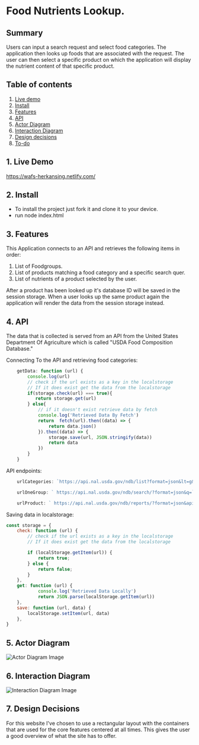 # Food Nutrients Lookup.

## Summary
Users can input a search request and select food categories. The application then looks up foods that are associated with the request. The user can then select a specific product on which the application will display the nutrient content of that specific product.  

## Table of contents
1. [Live demo](#1-Live-demo)
2. [Install](#2-Install)
3. [Features](#3-Features)
4. [API](#4-API)
5. [Actor Diagram](#5-Actor-Diagram)
6. [Interaction Diagram](#6-Interaction)
7. [Design decisions](#7-Design-decisions)
8. [To-do](#8-To-do)

## 1. Live Demo
https://wafs-herkansing.netlify.com/

## 2. Install
- To install the project just fork it and clone it to your device.
- run node index.html
## 3. Features
This Application connects to an API and retrieves the following items in order:
1. List of Foodgroups.
2. List of products matching a food category and a specific search quer.
3. List of nutrients of a product selected by the user.

After a product has been looked up it's database ID will be saved in the session storage. When a user looks up the same product again the application will render the data from the session storage instead.

## 4. API
The data that is collected is served from an API from the United States Department Of Agriculture which is called "USDA Food Composition Database."

Connecting To the API and retrieving food categories:
```js
    getData: function (url) {
        console.log(url)
        // check if the url exists as a key in the localstorage
        // If it does exist get the data from the localstorage
        if(storage.check(url) === true){
           return storage.get(url)
        } else{
            // if it doesn't exist retrieve data by fetch
            console.log('Retrieved Data By Fetch')
            return  fetch(url).then((data) => {
                return data.json()
            }).then((data) => {
                storage.save(url, JSON.stringify(data))
                return data
            })
        }
    }

```
API endpoints:
```js
    urlCategories: `https://api.nal.usda.gov/ndb/list?format=json&lt=g&sort=n&api_key=${key.key}`,

    urlOneGroup: ` https://api.nal.usda.gov/ndb/search/?format=json&q=`,

    urlProduct: ` https://api.nal.usda.gov/ndb/reports/?format=json&api_key=${key.key}`,
```

Saving data in localstorage:

```js
const storage = {
    check: function (url) {
        // check if the url exists as a key in the localstorage
        // If it does exist get the data from the localstorage

        if (localStorage.getItem(url)) {
            return true;
        } else {
            return false;
        }
    },
    get: function (url) {
            console.log('Retrieved Data Locally')
            return JSON.parse(localStorage.getItem(url))
    },
    save: function (url, data) {
        localStorage.setItem(url, data)
    },
}
```



## 5. Actor Diagram
![Actor Diagram Image](public/img/actorDiagram.JPG)


## 6. Interaction Diagram
![Interaction Diagram Image](public/img/interactionDiagram.JPG)

## 7. Design Decisions
For this website I've chosen to use a rectangular layout with the containers that are used for the core features centered at all times. This gives the user a good overview of what the site has to offer.  